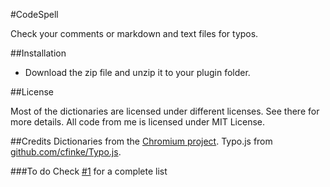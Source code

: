 #CodeSpell

Check your comments or markdown and text files for typos.

##Installation

- Download the zip file and unzip it to your plugin folder.

##License

Most of the dictionaries are licensed under different licenses.
See there for more details. All code from me is licensed under MIT License.

##Credits
Dictionaries from the [Chromium project](https://www.chromium.org/Home).
Typo.js from [github.com/cfinke/Typo.js](https://github.com/cfinke/Typo.js).

###To do
Check [#1](https://github.com/Andr3as/Codiad-CodeSpell/issues/1) for a complete list